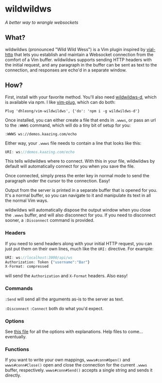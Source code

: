 wildwildws
==========

*A better way to wrangle websockets*

## What?

wildwildws (pronounced "Wild Wild Wess") is a Vim plugin inspired by
[vial-http][1] that lets you establish and maintain a Websocket connection
from the comfort of a Vim buffer. wildwildws supports sending HTTP headers
with the initial request, and any paragraph in the buffer can be sent
as text to the connection, and responses are echo'd in a separate window.

## How?

First, install with your favorite method. You'll also need [wildwildws-d][2],
which is available via npm. I like [vim-plug][3], which can do both:

```vim
Plug 'dhleong/vim-wildwildws', {'do': 'npm i -g wildwildws-d'}
```

Once installed, you can either create a file that ends in `.wwws`, or
pass an url to the `:WWWS` command, which will do a tiny bit of setup
for you:

```vim
:WWWS ws://demos.kaazing.com/echo
```

Either way, your `.wwws` file needs to contain a line that looks like this:

```javascript
URI: ws://demos.kaazing.com/echo
```

This tells wildwildws where to connect. With this in your file, wildwildws by default will automatically connect for you when you save the file.

Once connected, simply press the enter key in normal mode to send the
paragraph under the cursor to the connection. Easy!

Output from the server is printed in a separate buffer that is opened
for you. It's a normal buffer, so you can navigate to it and manipulate
its text in all the normal Vim ways.

wildwildws will automatically dispose the output window when you close
the `.wwws` buffer, and will also disconnect for you. If you need to
disconnect sooner, a `:Disconnect` command is provided.

### Headers

If you need to send headers along with your initial HTTP request, you can
just put them on their own lines, much like the `URI:` directive. For example:

```javascript
URI: ws://localhost:3000/api/ws
Authorization: Token {"username":"Bar"}
X-Format: compressed
```

will send the `Authorization` and `X-Format` headers. Also easy!

### Commands

`:Send` will send all the arguments as-is to the server as text.

`:Disconnect`
`:Connect` both do what you'd expect.

### Options

See [this file][4] for all the options with explanations. Help files to
come... eventually.

### Functions

If you want to write your own mappings, `wwws#conn#Open()` and
`wwws#conn#Close()` open and close the connection for the current
`.wwws` buffer, respectively. `wwws#conn#Send()` accepts a single
string and sends it directly.

[1]: https://github.com/baverman/vial-http
[2]: https://github.com/dhleong/wildwildws-d
[3]: https://github.com/junegunn/vim-plug
[4]: https://github.com/dhleong/vim-wildwildws/blob/master/plugin/wwws.vim
